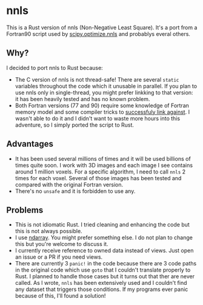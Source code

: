 # nnls

This is a Rust version of nnls (Non-Negative Least Square). It's a port from a Fortran90 script used by [scipy.optimize.nnls](https://docs.scipy.org/doc/scipy/reference/generated/scipy.optimize.nnls.html) and probablys everal others.

## Why?

I decided to port nnls to Rust because:

- The C version of nnls is not thread-safe! There are several `static` variables throughout the code which it unusable in parallel. If you plan to use nnls only in single-thread, you might prefer linkking to that version: it has been heavily tested and has no known problem.
- Both Fortran versions (77 and 90) require some knowledge of Fortran memory model and some compiler tricks to [successfuly link against](https://users.rust-lang.org/t/c-fortran-ffi-memory-error/71298/10?u=nil). I wasn't able to do it and I didn't want to waste more hours into this adventure, so I simply ported the script to Rust.

## Advantages

- It has been used several millions of times and it will be used billions of times quite soon. I work with 3D images and each image I see contains around 1 million voxels. For a specific algorithm, I need to call `nnls` 2 times for each voxel. Several of those images has been tested and compared with the original Fortran version.
- There's no `unsafe` and it is forbidden to use any.

## Problems

- This is not idiomatic Rust. I tried cleaning and enhancing the code but this is not always possible.
- I use [ndarray](https://github.com/rust-ndarray/ndarray). You might prefer something else. I do not plan to change this but you're welcome to discuss it.
- I currently receive reference to owned data instead of views. Just open an issue or a PR if you need views.
- There are currently 3 `panic!` in the code because there are 3 code paths in the original code which use `goto` that I couldn't translate properly to Rust. I planned to handle those cases but it
turns out that ther are never called. As I wrote, `nnls` has been extensively used and I couldn't find any dataset that triggers those conditions. If my programs ever panic because of this, I'll found a solution!
